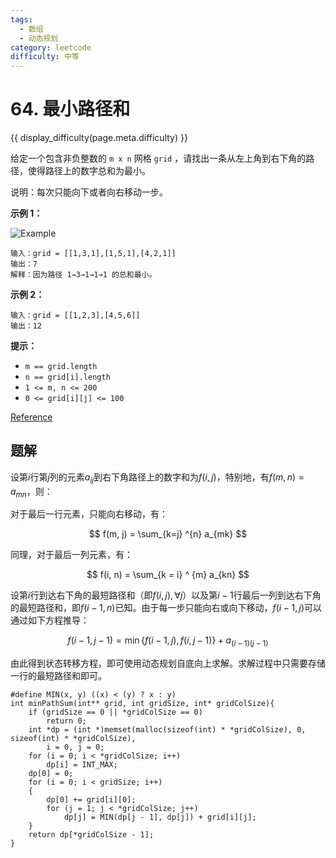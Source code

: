 ```yaml
---
tags:
  - 数组
  - 动态规划
category: leetcode
difficulty: 中等
---
```


# 64. 最小路径和

{{ display_difficulty(page.meta.difficulty) }}

给定一个包含非负整数的 `m x n` 网格 `grid` ，请找出一条从左上角到右下角的路径，使得路径上的数字总和为最小。

说明：每次只能向下或者向右移动一步。

**示例 1：**

![Example](img/64_example.jpg)

```
输入：grid = [[1,3,1],[1,5,1],[4,2,1]]
输出：7
解释：因为路径 1→3→1→1→1 的总和最小。
```

**示例 2：**

```
输入：grid = [[1,2,3],[4,5,6]]
输出：12
```

**提示：**

* `m == grid.length`
* `n == grid[i].length`
* `1 <= m, n <= 200`
* `0 <= grid[i][j] <= 100`

[Reference](https://leetcode-cn.com/problems/minimum-path-sum)

## 题解

设第$i$行第$j$列的元素$a_{ij}$到右下角路径上的数字和为$f(i, j)$，特别地，有$f(m, n) = a_{mn}$，则：

对于最后一行元素，只能向右移动，有：

$$
f(m, j) = \sum_{k=j} ^{n} a_{mk}
$$

同理，对于最后一列元素，有：

$$
f(i, n) = \sum_{k = i} ^ {m} a_{kn}
$$

设第$i$行到达右下角的最短路径和（即$f(i, j), \forall j$）以及第$i - 1$行最后一列到达右下角的最短路径和，即$f(i - 1, n)$已知。由于每一步只能向右或向下移动，$f(i - 1, j)$可以通过如下方程推导：

$$
f(i - 1, j - 1) = \min\{f(i - 1, j), f(i, j - 1)\} + a_{(i - 1)(j - 1)}
$$

由此得到状态转移方程，即可使用动态规划自底向上求解。求解过程中只需要存储一行的最短路径和即可。

```
#define MIN(x, y) ((x) < (y) ? x : y)
int minPathSum(int** grid, int gridSize, int* gridColSize){
    if (gridSize == 0 || *gridColSize == 0)
        return 0;
    int *dp = (int *)memset(malloc(sizeof(int) * *gridColSize), 0, sizeof(int) * *gridColSize),
        i = 0, j = 0;
    for (i = 0; i < *gridColSize; i++)
        dp[i] = INT_MAX;
    dp[0] = 0;
    for (i = 0; i < gridSize; i++)
    {
        dp[0] += grid[i][0];
        for (j = 1; j < *gridColSize; j++)
            dp[j] = MIN(dp[j - 1], dp[j]) + grid[i][j];
    }
    return dp[*gridColSize - 1];
}
```